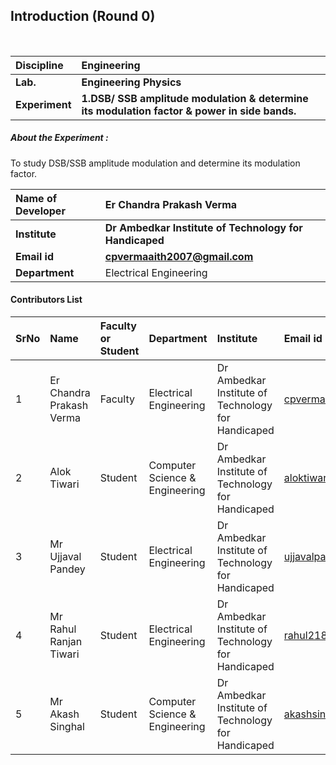 ## Introduction (Round 0)

<br>

<b>Discipline | <b>Engineering
:--|:--|
<b> Lab. | <b> Engineering Physics
<b> Experiment|     <b> 1.DSB/ SSB amplitude modulation & determine its modulation factor & power in side bands.



<h5> About the Experiment : </h5>
To study DSB/SSB amplitude modulation and determine its modulation factor.

<b>Name of Developer | <b> Er Chandra Prakash Verma
:--|:--|
<b> Institute | <b> Dr Ambedkar Institute of Technology for Handicaped
<b> Email id|     <b> cpvermaaith2007@gmail.com
<b> Department | Electrical Engineering

#### Contributors List

SrNo | Name | Faculty or Student | Department| Institute | Email id
:--|:--|:--|:--|:--|:--|
1 |  Er Chandra Prakash Verma | Faculty |Electrical Engineering |  Dr Ambedkar Institute of Technology for Handicaped |cpvermaaith2007@gmail.com 
2 | Alok Tiwari| Student | Computer Science & Engineering | Dr Ambedkar Institute of Technology for Handicaped |aloktiwari123yoyo@gmail.com
3 | Mr Ujjaval Pandey | Student | Electrical Engineering | Dr Ambedkar Institute of Technology for Handicaped |ujjavalpandey0@gmail.com
4 | Mr Rahul Ranjan Tiwari  | Student |  Electrical Engineering | Dr Ambedkar Institute of Technology for Handicaped |rahul2187679@gmail.com
5 | Mr Akash Singhal  | Student |  Computer Science & Engineering | Dr Ambedkar Institute of Technology for Handicaped |akashsinghal5880@gmail.com


<br>

